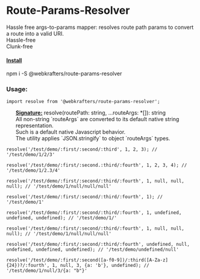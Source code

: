 # Route-Params-Resolver
Hassle free args-to-params mapper: resolves route path params to convert a route into a valid URI.<br />
Hassle-free<br />
Clunk-free<br />

<h4><u>Install</u></h4>
npm i -S @webkrafters/route-params-resolver

<h3>Usage:</h3>
  <p><code>import resolve from '@webkrafters/route-params-resolver';</code></p>
 
  <p style="padding-left: 25px">
    <b><u>Signature:</u></b> resolve(routePath: string, ...routeArgs: *[]): string<br />
    All non-string `routeArgs` are converted to its default native string representation.<br />
    Such is a default native Javascript behavior.<br />
    The utility applies `JSON.stringify` to object `routeArgs` types.<br />  
  </p>
  
  <p><code>resolve('/test/demo/:first/:second/:third', 1, 2, 3); // '/test/demo/1/2/3'</code></p>
  
  <p><code>resolve('/test/demo/:first/:second.:third/:fourth', 1, 2, 3, 4); // '/test/demo/1/2.3/4'</code></p>
  
  <p><code>resolve('/test/demo/:first/:second/:third/:fourth', 1, null, null, null); // '/test/demo/1/null/null/null'</code></p>
  
  <p><code>resolve('/test/demo/:first/:second/:third/:fourth', 1); // '/test/demo/1'</code></p>
  
  <p><code>resolve('/test/demo/:first/:second/:third/:fourth', 1, undefined, undefined, undefined); // '/test/demo/1/'</code></p>
  
  <p><code>resolve('/test/demo/:first/:second/:third/:fourth', 1, null, null, null); // '/test/demo/1/null/null/null'</code></p>
  
  <p><code>resolve('/test/demo/:first/:second/:third/:fourth', undefined, null, undefined, undefined, undefined); // '/test/demo/undefined/null'</code></p>
  
  <p><code>resolve('/test/demo/:first/:second([a-f0-9])/:third([A-Za-z]{24})?/:fourth', 1, null, 3, {a: 'b'}, undefined); // '/test/demo/1/null/3/{a: "b"}'</code></p>
</code>
